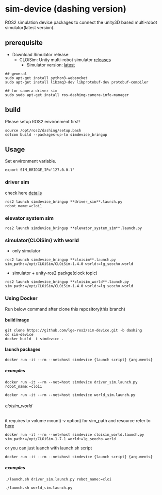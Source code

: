# sim-device (dashing version)

ROS2 simulation device packages to connect the unity3D based multi-robot simulator(latest version).

## prerequisite

- Download Simulator release
  - CLOiSim: Unity multi-robot simulator [releases](https://github.com/lge-ros2/multi-robot-simulator/releases)
    - Simulator version: [latest](https://github.com/lge-ros2/multi-robot-simulator/releases/latest)

```shell
## general
sudo apt-get install python3-websocket
sudo apt-get install libzmq3-dev libprotobuf-dev protobuf-compiler

## for camera driver sim
sudo sudo apt-get install ros-dashing-camera-info-manager
```

## build

Please setup ROS2 environment first!

```shell
source /opt/ros2/dashing/setup.bash
colcon build --packages-up-to simdevice_bringup
```

## Usage

Set environment variable.

```shell
export SIM_BRIDGE_IP='127.0.0.1'
```

### driver sim

check here [details](https://github.com/lge-ros2/sim-device/tree/dashing/bringup)

```shell
ros2 launch simdevice_bringup **driver_sim**.launch.py robot_name:=cloi1
```

### elevator system sim

```shell
ros2 launch simdevice_bringup **elevator_system_sim**.launch.py
```

### simulator(CLOiSim) with world

- only simulator

```shell
ros2 launch simdevice_bringup **cloisim**.launch.py sim_path:=/opt/CLOiSim/CLOiSim-1.4.0 world:=lg_seocho.world
```

- simulator + unity-ros2 packge(clock topic)

```shell
ros2 launch simdevice_bringup **cloisim_world**.launch.py sim_path:=/opt/CLOiSim/CLOiSim-1.4.0 world:=lg_seocho.world
```


### Using Docker

Run below command after clone this repository(this branch)

#### build image

```shell
git clone https://github.com/lge-ros2/sim-device.git -b dashing
cd sim-device
docker build -t simdevice .
```

#### launch packages

```shell
docker run -it --rm --net=host simdevice {launch script} {arguments}
```

##### examples

```shell
docker run -it --rm --net=host simdevice driver_sim.launch.py robot_name:=cloi1

docker run -it --rm --net=host simdevice world_sim.launch.py
```

###### cloisim_world

it requires to volume mount(-v option) for sim_path and resource
refer to [here](https://github.com/lge-ros2/cloisim/tree/master/Docker)

```shell
docker run -it --rm --net=host simdevice cloisim_world.launch.py sim_path:=/opt/CLOiSim-1.7.1 world:=lg_seocho.world
```

or you can just luanch with launch.sh script

```shell
docker run -it --rm --net=host simdevice {launch script} {arguments}
```

##### examples

```shell
./launch.sh driver_sim.launch.py robot_name:=cloi

./launch.sh world_sim.launch.py
```

